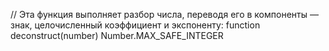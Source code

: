  // Эта функция выполняет разбор числа, переводя его в компоненты — знак, целочисленный коэффициент и экспоненту:
function deconstruct(number) 
Number.MAX_SAFE_INTEGER

 
        
